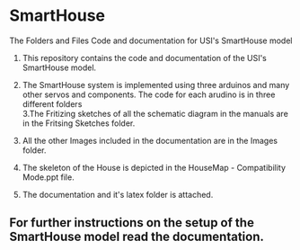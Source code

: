 # SmartHouse

The Folders and Files Code and documentation for USI's SmartHouse model

1. This repository contains the code and documentation of the USI's SmartHouse model.<br/> 

2. The SmartHouse system is implemented using three arduinos and many other servos and components.
The code for each arudino is in three different folders<br/>
3.The Fritizing sketches of all the schematic diagram in the manuals are in the Fritsing Sketches folder. <br/>

4. All the other Images included in the documentation are in the Images folder. <br/>

5. The skeleton of the House is depicted in the HouseMap - Compatibility Mode.ppt file. <br/>

6. The documentation and it's latex folder is attached.<br/>



## For further instructions on the setup of the SmartHouse model read the documentation. 
